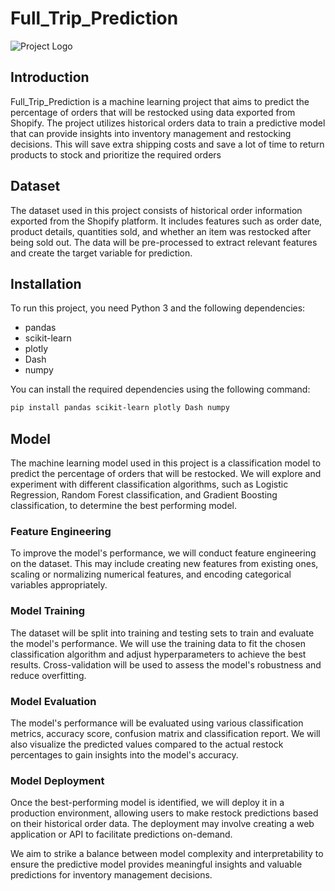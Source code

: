 # Full_Trip_Prediction

![Project Logo](https://github.com/peter-fayz/Full_Trip_Prediction/assets/138496693/54182e40-fbcd-4561-afc3-4fa860251431)

## Introduction

Full_Trip_Prediction is a machine learning project that aims to predict the percentage of orders that will be restocked using data exported from Shopify. The project utilizes historical orders data to train a predictive model that can provide insights into inventory management and restocking decisions. This will save extra shipping costs and save a lot of time to return products to stock and prioritize the required orders

## Dataset

The dataset used in this project consists of historical order information exported from the Shopify platform. It includes features such as order date, product details, quantities sold, and whether an item was restocked after being sold out. The data will be pre-processed to extract relevant features and create the target variable for prediction.

## Installation

To run this project, you need Python 3 and the following dependencies:

- pandas
- scikit-learn
- plotly
- Dash
- numpy

You can install the required dependencies using the following command:

```bash
pip install pandas scikit-learn plotly Dash numpy
```

## Model

The machine learning model used in this project is a classification model to predict the percentage of orders that will be restocked. We will explore and experiment with different classification algorithms, such as Logistic Regression, Random Forest classification, and Gradient Boosting classification, to determine the best performing model.

### Feature Engineering

To improve the model's performance, we will conduct feature engineering on the dataset. This may include creating new features from existing ones, scaling or normalizing numerical features, and encoding categorical variables appropriately.

### Model Training

The dataset will be split into training and testing sets to train and evaluate the model's performance. We will use the training data to fit the chosen classification algorithm and adjust hyperparameters to achieve the best results. Cross-validation will be used to assess the model's robustness and reduce overfitting.

### Model Evaluation

The model's performance will be evaluated using various classification metrics, accuracy score, confusion matrix and classification report. We will also visualize the predicted values compared to the actual restock percentages to gain insights into the model's accuracy.

### Model Deployment

Once the best-performing model is identified, we will deploy it in a production environment, allowing users to make restock predictions based on their historical order data. The deployment may involve creating a web application or API to facilitate predictions on-demand.

We aim to strike a balance between model complexity and interpretability to ensure the predictive model provides meaningful insights and valuable predictions for inventory management decisions.
